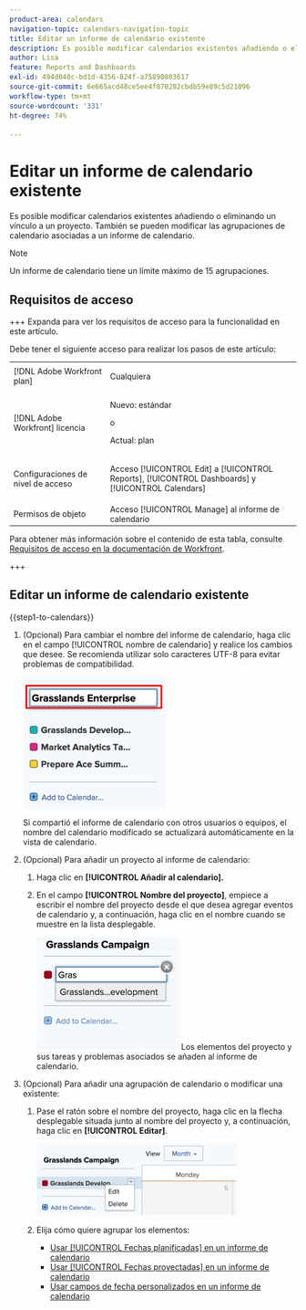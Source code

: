 ```yaml
---
product-area: calendars
navigation-topic: calendars-navigation-topic
title: Editar un informe de calendario existente
description: Es posible modificar calendarios existentes añadiendo o eliminando un vínculo a un proyecto. También se pueden modificar las agrupaciones de calendario asociadas a un informe de calendario.
author: Lisa
feature: Reports and Dashboards
exl-id: 494d040c-bd1d-4356-824f-a75890803617
source-git-commit: 6e665acd48ce5ee4f870282cbdb59e89c5d21096
workflow-type: tm+mt
source-wordcount: '331'
ht-degree: 74%

---
```


# Editar un informe de calendario existente

Es posible modificar calendarios existentes añadiendo o eliminando un vínculo a un proyecto. También se pueden modificar las agrupaciones de calendario asociadas a un informe de calendario.

>[!NOTE]
>
>Un informe de calendario tiene un límite máximo de 15 agrupaciones.

## Requisitos de acceso

+++ Expanda para ver los requisitos de acceso para la funcionalidad en este artículo.

Debe tener el siguiente acceso para realizar los pasos de este artículo:

<table style="table-layout:auto"> 
 <col> 
 </col> 
 <col> 
 </col> 
 <tbody> 
  <tr> 
   <td role="rowheader">[!DNL Adobe Workfront plan]</td> 
   <td> <p>Cualquiera</p> </td> 
  </tr> 
  <tr> 
   <td role="rowheader">[!DNL Adobe Workfront] licencia</td> 
   <td><p>Nuevo: estándar</p>
       <p>o</p>
       <p>Actual: plan</p></td> 
  </tr> 
  <tr> 
   <td role="rowheader">Configuraciones de nivel de acceso</td> 
   <td> <p>Acceso [!UICONTROL Edit] a [!UICONTROL Reports], [!UICONTROL Dashboards] y [!UICONTROL Calendars]</p></td> 
  </tr> 
  <tr> 
   <td role="rowheader">Permisos de objeto</td> 
   <td>Acceso [!UICONTROL Manage] al informe de calendario</td> 
  </tr> 
 </tbody> 
</table>

Para obtener más información sobre el contenido de esta tabla, consulte [Requisitos de acceso en la documentación de Workfront](/help/quicksilver/administration-and-setup/add-users/access-levels-and-object-permissions/access-level-requirements-in-documentation.md).

+++

## Editar un informe de calendario existente

{{step1-to-calendars}}

1. (Opcional) Para cambiar el nombre del informe de calendario, haga clic en el campo [!UICONTROL nombre de calendario] y realice los cambios que desee. Se recomienda utilizar solo caracteres UTF-8 para evitar problemas de compatibilidad.

   ![Cambiar el nombre del informe](assets/titlechange-250x230.png)

   Si compartió el informe de calendario con otros usuarios o equipos, el nombre del calendario modificado se actualizará automáticamente en la vista de calendario.

1. (Opcional) Para añadir un proyecto al informe de calendario:

   1. Haga clic en **[!UICONTROL Añadir al calendario].**
   1. En el campo **[!UICONTROL Nombre del proyecto]**, empiece a escribir el nombre del proyecto desde el que desea agregar eventos de calendario y, a continuación, haga clic en el nombre cuando se muestre en la lista desplegable.

      ![Seleccione el nombre del proyecto](assets/calendar-project-name.png)
Los elementos del proyecto y sus tareas y problemas asociados se añaden al informe de calendario.

1. (Opcional) Para añadir una agrupación de calendario o modificar una existente:

   1. Pase el ratón sobre el nombre del proyecto, haga clic en la flecha desplegable situada junto al nombre del proyecto y, a continuación, haga clic en **[!UICONTROL Editar]**.

      ![Editar agrupación de calendario](assets/editcalendergroup-350x126.png)

   1. Elija cómo quiere agrupar los elementos:

      * [Usar [!UICONTROL Fechas planificadas] en un informe de calendario](../../../reports-and-dashboards/reports/calendars/use-planned-dates.md)
      * [Usar [!UICONTROL Fechas proyectadas] en un informe de calendario](../../../reports-and-dashboards/reports/calendars/use-projected-dates.md)
      * [Usar campos de fecha personalizados en un informe de calendario](../../../reports-and-dashboards/reports/calendars/use-custom-dates.md)
